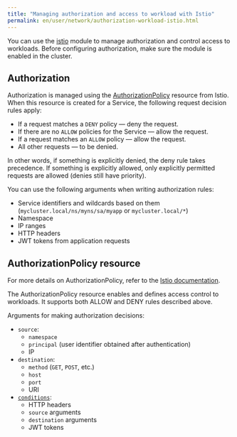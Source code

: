 ```yaml
---
title: "Managing authorization and access to workload with Istio"
permalink: en/user/network/authorization-workload-istio.html
---
```


You can use the [istio](/modules/istio/) module to manage authorization and control access to workloads.
Before configuring authorization, make sure the module is enabled in the cluster.

## Authorization

Authorization is managed using the [AuthorizationPolicy](#authorizationpolicy-resource) resource from Istio.
When this resource is created for a Service, the following request decision rules apply:

- If a request matches a `DENY` policy — deny the request.
- If there are no `ALLOW` policies for the Service — allow the request.
- If a request matches an `ALLOW` policy — allow the request.
- All other requests — to be denied.

In other words, if something is explicitly denied, the deny rule takes precedence.
If something is explicitly allowed, only explicitly permitted requests are allowed (denies still have priority).

You can use the following arguments when writing authorization rules:

- Service identifiers and wildcards based on them (`mycluster.local/ns/myns/sa/myapp` or `mycluster.local/*`)
- Namespace
- IP ranges
- HTTP headers
- JWT tokens from application requests

## AuthorizationPolicy resource

For more details on AuthorizationPolicy, refer to the [Istio documentation](https://istio.io/v1.19/docs/reference/config/security/authorization-policy/).

The AuthorizationPolicy resource enables and defines access control to workloads.
It supports both ALLOW and DENY rules described above.

Arguments for making authorization decisions:

- `source`:
  - `namespace`
  - `principal` (user identifier obtained after authentication)
  - IP
- `destination`:
  - `method` (`GET`, `POST`, etc.)
  - `host`
  - `port`
  - URI
- [`conditions`](https://istio.io/v1.19/docs/reference/config/security/conditions/#supported-conditions):
  - HTTP headers
  - `source` arguments
  - `destination` arguments
  - JWT tokens
